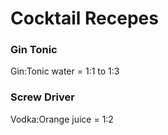 # Cocktail Recepes

### Gin Tonic
Gin:Tonic water = 1:1 to 1:3

### Screw Driver
Vodka:Orange juice = 1:2

